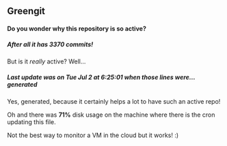 ## Greengit

#### Do you wonder why this repository is so active?

##### After all it has 3370 commits!

But is it *really* active? Well...

##### Last update was on Tue Jul 2 at 6:25:01 when those lines were... generated

Yes, generated, because it certainly helps a lot to have such an active repo!

Oh and there was **71%** disk usage on the machine
where there is the cron updating this file.

Not the best way to monitor a VM in the cloud but it works! :)
